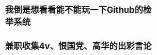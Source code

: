 # 我倒是想看看能不能玩一下Github的检举系统
# 兼职收集4v、恨国党、高华的出彩言论

<!---
emilyyat7winter/emilyyat7winter is a ✨ special ✨ repository because its `README.md` (this file) appears on your GitHub profile.
You can click the Preview link to take a look at your changes.
--->
